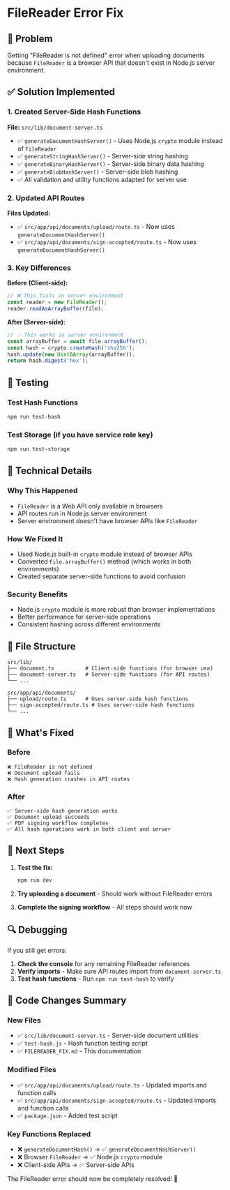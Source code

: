 # FileReader Error Fix

## 🚨 Problem
Getting "FileReader is not defined" error when uploading documents because `FileReader` is a browser API that doesn't exist in Node.js server environment.

## ✅ Solution Implemented

### 1. Created Server-Side Hash Functions
**File:** `src/lib/document-server.ts`

- ✅ `generateDocumentHashServer()` - Uses Node.js `crypto` module instead of `FileReader`
- ✅ `generateStringHashServer()` - Server-side string hashing
- ✅ `generateBinaryHashServer()` - Server-side binary data hashing
- ✅ `generateBlobHashServer()` - Server-side blob hashing
- ✅ All validation and utility functions adapted for server use

### 2. Updated API Routes
**Files Updated:**
- ✅ `src/app/api/documents/upload/route.ts` - Now uses `generateDocumentHashServer()`
- ✅ `src/app/api/documents/sign-accepted/route.ts` - Now uses `generateDocumentHashServer()`

### 3. Key Differences

**Before (Client-side):**
```typescript
// ❌ This fails in server environment
const reader = new FileReader();
reader.readAsArrayBuffer(file);
```

**After (Server-side):**
```typescript
// ✅ This works in server environment
const arrayBuffer = await file.arrayBuffer();
const hash = crypto.createHash('sha256');
hash.update(new Uint8Array(arrayBuffer));
return hash.digest('hex');
```

## 🧪 Testing

### Test Hash Functions
```bash
npm run test-hash
```

### Test Storage (if you have service role key)
```bash
npm run test-storage
```

## 🔧 Technical Details

### Why This Happened
- `FileReader` is a Web API only available in browsers
- API routes run in Node.js server environment
- Server environment doesn't have browser APIs like `FileReader`

### How We Fixed It
- Used Node.js built-in `crypto` module instead of browser APIs
- Converted `File.arrayBuffer()` method (which works in both environments)
- Created separate server-side functions to avoid confusion

### Security Benefits
- Node.js `crypto` module is more robust than browser implementations
- Better performance for server-side operations
- Consistent hashing across different environments

## 📁 File Structure

```
src/lib/
├── document.ts          # Client-side functions (for browser use)
├── document-server.ts   # Server-side functions (for API routes)
└── ...

src/app/api/documents/
├── upload/route.ts      # Uses server-side hash functions
├── sign-accepted/route.ts # Uses server-side hash functions
└── ...
```

## 🎯 What's Fixed

### Before
```
❌ FileReader is not defined
❌ Document upload fails
❌ Hash generation crashes in API routes
```

### After
```
✅ Server-side hash generation works
✅ Document upload succeeds
✅ PDF signing workflow completes
✅ All hash operations work in both client and server
```

## 🚀 Next Steps

1. **Test the fix:**
   ```bash
   npm run dev
   ```

2. **Try uploading a document** - Should work without FileReader errors

3. **Complete the signing workflow** - All steps should work now

## 🔍 Debugging

If you still get errors:

1. **Check the console** for any remaining FileReader references
2. **Verify imports** - Make sure API routes import from `document-server.ts`
3. **Test hash functions** - Run `npm run test-hash` to verify

## 📝 Code Changes Summary

### New Files
- ✅ `src/lib/document-server.ts` - Server-side document utilities
- ✅ `test-hash.js` - Hash function testing script
- ✅ `FILEREADER_FIX.md` - This documentation

### Modified Files
- ✅ `src/app/api/documents/upload/route.ts` - Updated imports and function calls
- ✅ `src/app/api/documents/sign-accepted/route.ts` - Updated imports and function calls
- ✅ `package.json` - Added test script

### Key Functions Replaced
- ❌ `generateDocumentHash()` → ✅ `generateDocumentHashServer()`
- ❌ Browser `FileReader` → ✅ Node.js `crypto` module
- ❌ Client-side APIs → ✅ Server-side APIs

The FileReader error should now be completely resolved! 🎉